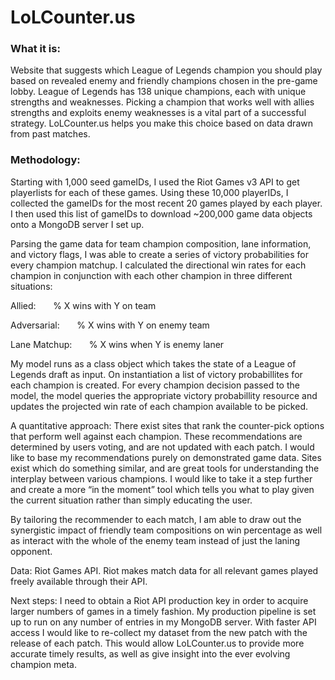 # LoLCounter.us

### What it is:
Website that suggests which League of Legends champion you should play based on revealed enemy and friendly champions chosen in the pre-game lobby.
League of Legends has 138 unique champions, each with unique strengths and weaknesses.
Picking a champion that works well with allies strengths and exploits enemy weaknesses is a vital part of a successful strategy.
LoLCounter.us helps you make this choice based on data drawn from past matches.

### Methodology:
Starting with 1,000 seed gameIDs, I used the Riot Games v3 API to get playerlists for each of these games.  Using these 10,000 playerIDs, I collected the gameIDs for the most recent 20 games played by each player.  I then used this list of gameIDs to download ~200,000 game data objects onto a MongoDB server I set up.

Parsing the game data for team champion composition, lane information, and victory flags, I was able to create a series of victory probabilities for every champion matchup.
I calculated the directional win rates for each champion in conjunction with each other champion in three different situations:

Allied:
&nbsp;&nbsp;&nbsp;&nbsp;&nbsp;&nbsp;% X wins with Y on team
    
Adversarial:
&nbsp;&nbsp;&nbsp;&nbsp;&nbsp;&nbsp;% X wins with Y on enemy team
    
Lane Matchup:
&nbsp;&nbsp;&nbsp;&nbsp;&nbsp;&nbsp;% X wins when Y is enemy laner 

My model runs as a class object which takes the state of a League of Legends draft as input.  On instantiation a list of  victory probabillites for each champion is created.  For every champion decision passed to the model, the model queries the appropriate victory probabillity resource and updates the projected win rate of each champion available to be picked.


A quantitative approach:
There exist sites that rank the counter-pick options that perform well against each champion.  These recommendations are determined by users voting, and are not updated with each patch.  I would like to base my recommendations purely on demonstrated game data.  Sites exist which do something similar, and are great tools for understanding the interplay between various champions.  I would like to take it a step further and create a more “in the moment” tool which tells you what to play given the current situation rather than simply educating the user.

By tailoring the recommender to each match, I am able to draw out the synergistic impact of friendly team compositions on win percentage as well as interact with the whole of the enemy team instead of just the laning opponent.


Data:
Riot Games API.  Riot makes match data for all relevant games played freely available through their API.


Next steps:
I need to obtain a Riot API production key in order to acquire larger numbers of games in a timely fashion.  My production pipeline is set up to run on any number of entries in my MongoDB server.  With faster API access I would like to re-collect my dataset from the new patch with the release of each patch.  This would allow LoLCounter.us to provide more accurate timely results, as well as give insight into the ever evolving champion meta.
